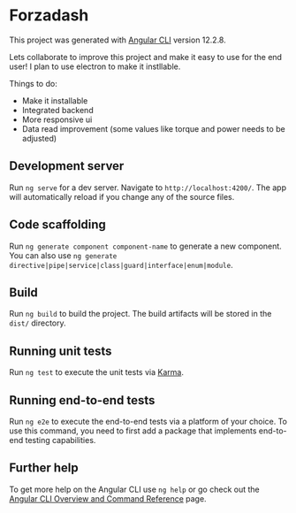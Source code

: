 # Forzadash

This project was generated with [Angular CLI](https://github.com/angular/angular-cli) version 12.2.8.

Lets collaborate to improve this project and make it easy to use for the end user!
I plan to use electron to make it instllable.

Things to do:
- Make it installable
- Integrated backend
- More responsive ui
- Data read improvement (some values like torque and power needs to be adjusted)

## Development server

Run `ng serve` for a dev server. Navigate to `http://localhost:4200/`. The app will automatically reload if you change any of the source files.

## Code scaffolding

Run `ng generate component component-name` to generate a new component. You can also use `ng generate directive|pipe|service|class|guard|interface|enum|module`.

## Build

Run `ng build` to build the project. The build artifacts will be stored in the `dist/` directory.

## Running unit tests

Run `ng test` to execute the unit tests via [Karma](https://karma-runner.github.io).

## Running end-to-end tests

Run `ng e2e` to execute the end-to-end tests via a platform of your choice. To use this command, you need to first add a package that implements end-to-end testing capabilities.

## Further help

To get more help on the Angular CLI use `ng help` or go check out the [Angular CLI Overview and Command Reference](https://angular.io/cli) page.
